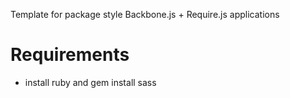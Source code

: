 Template for package style Backbone.js + Require.js applications

# Requirements

- install ruby and gem install sass